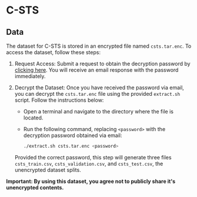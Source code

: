 # C-STS

## Data

The dataset for C-STS is stored in an encrypted file named `csts.tar.enc`. To access the dataset, follow these steps:

1. Request Access: Submit a request to obtain the decryption password by [clicking here](https://docs.google.com/forms/d/e/1FAIpQLSfoYig6I3qEBUBaNmzugnAKGpX1mSpM5cbGeO-dXq-u_sMPJQ/viewform?usp=sf_link). You will receive an email response with the password immediately.

2. Decrypt the Dataset: Once you have received the password via email, you can decrypt the `csts.tar.enc` file using the provided `extract.sh` script. Follow the instructions below:

   - Open a terminal and navigate to the directory where the file is located.
   - Run the following command, replacing `<password>` with the decryption password obtained via email:

     ```bash
     ./extract.sh csts.tar.enc <password>
     ```
    
    Provided the correct password, this step will generate three files `csts_train.csv`, `csts_validation.csv`, and `csts_test.csv`, the unencrypted dataset splits.


**Important: By using this dataset, you agree not to publicly share it's unencrypted contents.**
